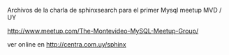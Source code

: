 Archivos de la charla de sphinxsearch para el primer Mysql meetup MVD / UY 

http://www.meetup.com/The-Montevideo-MySQL-Meetup-Group/

ver online en http://centra.com.uy/sphinx
